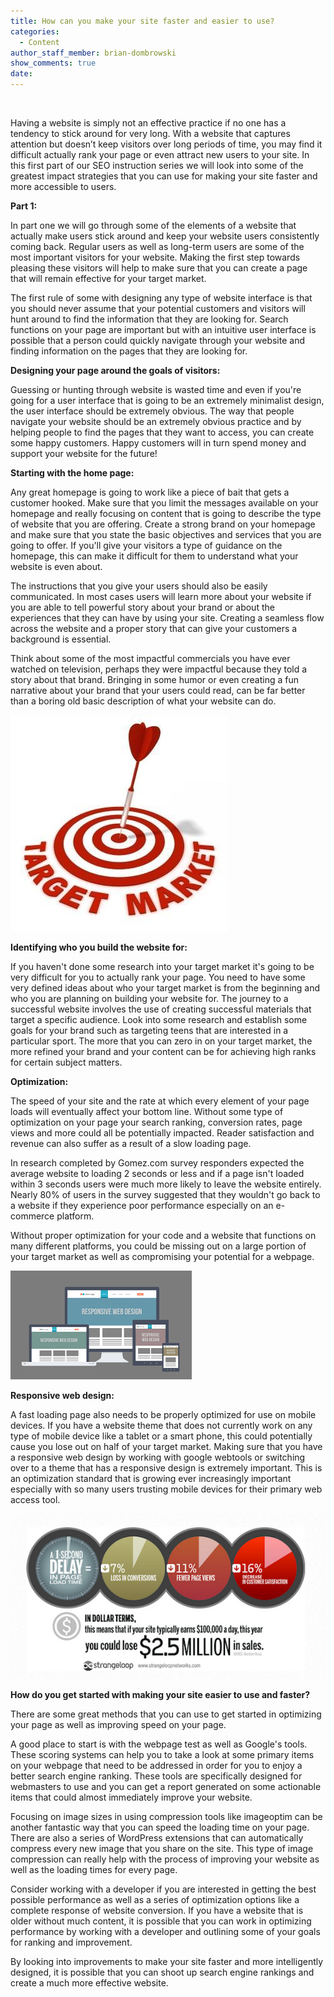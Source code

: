 ```yaml
---
title: How can you make your site faster and easier to use?
categories:
  - Content
author_staff_member: brian-dombrowski
show_comments: true
date:
---
```



&nbsp;

Having a website is simply not an effective practice if no one has a tendency to stick around for very long. With a website that captures attention but doesn’t keep visitors over long periods of time, you may find it difficult actually rank your page or even attract new users to your site. In this first part of our SEO instruction series we will look into some of the greatest impact strategies that you can use for making your site faster and more accessible to users.

**Part 1:**

In part one we will go through some of the elements of a website that actually make users stick around and keep your website users consistently coming back. Regular users as well as long-term users are some of the most important visitors for your website. Making the first step towards pleasing these visitors will help to make sure that you can create a page that will remain effective for your target market.

The first rule of some with designing any type of website interface is that you should never assume that your potential customers and visitors will hunt around to find the information that they are looking for. Search functions on your page are important but with an intuitive user interface is possible that a person could quickly navigate through your website and finding information on the pages that they are looking for.

**Designing your page around the goals of visitors:**

Guessing or hunting through website is wasted time and even if you're going for a user interface that is going to be an extremely minimalist design, the user interface should be extremely obvious. The way that people navigate your website should be an extremely obvious practice and by helping people to find the pages that they want to access, you can create some happy customers. Happy customers will in turn spend money and support your website for the future!

**Starting with the home page:**

Any great homepage is going to work like a piece of bait that gets a customer hooked. Make sure that you limit the messages available on your homepage and really focusing on content that is going to describe the type of website that you are offering. Create a strong brand on your homepage and make sure that you state the basic objectives and services that you are going to offer. If you'll give your visitors a type of guidance on the homepage, this can make it difficult for them to understand what your website is even about.

The instructions that you give your users should also be easily communicated. In most cases users will learn more about your website if you are able to tell powerful story about your brand or about the experiences that they can have by using your site. Creating a seamless flow across the website and a proper story that can give your customers a background is essential.

Think about some of the most impactful commercials you have ever watched on television, perhaps they were impactful because they told a story about that brand. Bringing in some humor or even creating a fun narrative about your brand that your users could read, can be far better than a boring old basic description of what your website can do.

![](/uploads/versions/31345-347x346-target-market-bullseye---x----347-346x---.JPG)

**Identifying who you build the website for:**

If you haven't done some research into your target market it's going to be very difficult for you to actually rank your page. You need to have some very defined ideas about who your target market is from the beginning and who you are planning on building your website for. The journey to a successful website involves the use of creating successful materials that target a specific audience. Look into some research and establish some goals for your brand such as targeting teens that are interested in a particular sport. The more that you can zero in on your target market, the more refined your brand and your content can be for achieving high ranks for certain subject matters.

**Optimization:**

The speed of your site and the rate at which every element of your page loads will eventually affect your bottom line. Without some type of optimization on your page your search ranking, conversion rates, page views and more could all be potentially impacted. Reader satisfaction and revenue can also suffer as a result of a slow loading page.

In research completed by Gomez.com survey responders expected the average website to loading 2 seconds or less and if a page isn't loaded within 3 seconds users were much more likely to leave the website entirely. Nearly 80% of users in the survey suggested that they wouldn't go back to a website if they experience poor performance especially on an e-commerce platform.

Without proper optimization for your code and a website that functions on many different platforms, you could be missing out on a large portion of your target market as well as compromising your potential for a webpage.

![](/uploads/versions/download---x----290-174x---.png)

**Responsive web design:**

A fast loading page also needs to be properly optimized for use on mobile devices. If you have a website theme that does not currently work on any type of mobile device like a tablet or a smart phone, this could potentially cause you lose out on half of your target market. Making sure that you have a responsive web design by working with google webtools or switching over to a theme that has a responsive design is extremely important. This is an optimization standard that is growing ever increasingly important especially with so many users trusting mobile devices for their primary web access tool.

![](/uploads/versions/fastsite1---x----560-293x---.png)

**How do you get started with making your site easier to use and faster?**

There are some great methods that you can use to get started in optimizing your page as well as improving speed on your page.

A good place to start is with the webpage test as well as Google's tools. These scoring systems can help you to take a look at some primary items on your webpage that need to be addressed in order for you to enjoy a better search engine ranking. These tools are specifically designed for webmasters to use and you can get a report generated on some actionable items that could almost immediately improve your website.

Focusing on image sizes in using compression tools like imageoptim can be another fantastic way that you can speed the loading time on your page. There are also a series of WordPress extensions that can automatically compress every new image that you share on the site. This type of image compression can really help with the process of improving your website as well as the loading times for every page.

Consider working with a developer if you are interested in getting the best possible performance as well as a series of optimization options like a complete response of website conversion. If you have a website that is older without much content, it is possible that you can work in optimizing performance by working with a developer and outlining some of your goals for ranking and improvement.

By looking into improvements to make your site faster and more intelligently designed, it is possible that you can shoot up search engine rankings and create a much more effective website.